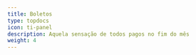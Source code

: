 ```yaml
---
title: Boletos
type: topdocs
icon: ti-panel
description: Aquela sensação de todos pagos no fim do mês
weight: 4
---
```

